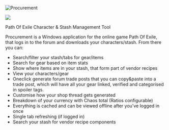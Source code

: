 
![Procurement](http://i.imgur.com/ssqviwb.png)

<a href="https://sites.google.com/site/poeprocurement/"><img src="http://i.imgur.com/n7je9iK.png"></img></a>

Path Of Exile Character &amp; Stash Management Tool

Procurement is a Windows application for the online game Path Of Exile, that logs in to the forum and downloads your characters/stash. From there you can:

* Search/filter your stash/tabs for gear/items
* Search for gear based on item stats
* Show where items are in your stash, that form part of vendor recipes
* View your characters/gear
* Oneclick generate forum trade posts that you can copy&paste into a trade post, which will have all your gear linked, verified and categorised in spoiler tags.
* Customise how your shop thread gets generated
* Breakdown of your currency with Chaos total (Ratios configurable)
* Everything is cached and can be viewed offline after you've logged in once
* Single tab refreshing (if logged in) 
* Search your stash for vendor recipe components


